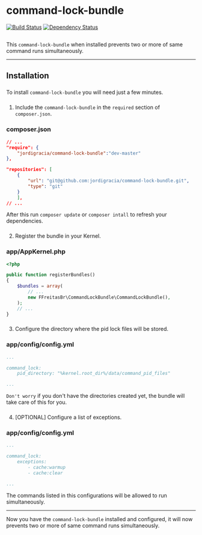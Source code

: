 command-lock-bundle
===================
[![Build Status](https://travis-ci.org/ffreitas-br/command-lock-bundle.png?branch=master)](https://travis-ci.org/ffreitas-br/command-lock-bundle)
[![Dependency Status](https://www.versioneye.com/user/projects/537e811114c15833b3000002/badge.svg)](https://www.versioneye.com/user/projects/537e811114c15833b3000002)
##
This `command-lock-bundle` when installed prevents two or more of same command runs simultaneously.
***
## Installation
#####
To install `command-lock-bundle` you will need just a few minutes.
#####
1) Include the `command-lock-bundle` in the `required` section of `composer.json`.
### composer.json
```json
// ...
"require": {
    "jordigracia/command-lock-bundle":"dev-master"
},

"repositories": [
    {
        "url": "git@github.com:jordigracia/command-lock-bundle.git",
        "type": "git"
    }
    ],
// ...
```
After this run `composer update` or `composer intall` to refresh your dependencies.
###
2) Register the bundle in your Kernel.
### app/AppKernel.php
```php
<?php

public function registerBundles()
{
    $bundles = array(
        // ...
        new FFreitasBr\CommandLockBundle\CommandLockBundle(),
    );
    // ...
}
```
###
3) Configure the directory where the pid lock files will be stored.
### app/config/config.yml
```yaml
...

command_lock:
    pid_directory: "%kernel.root_dir%/data/command_pid_files"

...
```
`Don't worry` if you don't have the directories created yet, the bundle will take care of this for you.
###
4) [OPTIONAL] Configure a list of exceptions.
### app/config/config.yml
```yaml
...

command_lock:
    exceptions:
        - cache:warmup
        - cache:clear

...
```
The commands listed in this configurations will be allowed to run simultaneously.

***

Now you have the `command-lock-bundle` installed and configured, it will now prevents two or more of same command runs simultaneously.
